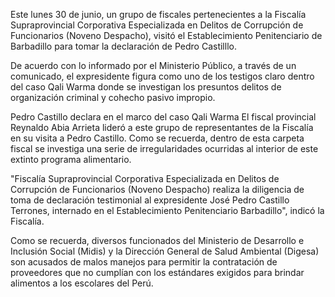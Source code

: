
Este lunes 30 de junio, un grupo de fiscales pertenecientes a la Fiscalía Supraprovincial Corporativa Especializada en Delitos de Corrupción de Funcionarios (Noveno Despacho), visitó el Establecimiento Penitenciario de Barbadillo para tomar la declaración de Pedro Castilllo.

De acuerdo con lo informado por el Ministerio Público, a través de un comunicado, el expresidente figura como uno de los testigos claro dentro del caso Qali Warma donde se investigan los presuntos delitos de organización criminal y cohecho pasivo impropio.

Pedro Castillo declara en el marco del caso Qali Warma El fiscal provincial Reynaldo Abia Arrieta lideró a este grupo de representantes de la Fiscalía en su visita a Pedro Castillo. Como se recuerda, dentro de esta carpeta fiscal se investiga una serie de irregularidades ocurridas al interior de este extinto programa alimentario.

"Fiscalía Supraprovincial Corporativa Especializada en Delitos de Corrupción de Funcionarios (Noveno Despacho) realiza la diligencia de toma de declaración testimonial al expresidente José Pedro Castillo Terrones, internado en el Establecimiento Penitenciario Barbadillo", indicó la Fiscalía.

Como se recuerda, diversos funcionados del Ministerio de Desarrollo e Inclusión Social (Midis) y la Dirección General de Salud Ambiental (Digesa) son acusados de malos manejos para permitir la contratación de proveedores que no cumplían con los estándares exigidos para brindar alimentos a los escolares del Perú.
